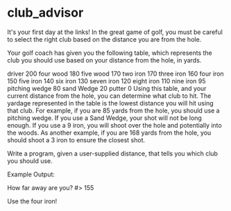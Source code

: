 # club_advisor
It's your first day at the links! In the great game of golf, you must be careful to select the right club based on the distance you are from the hole.

Your golf coach has given you the following table, which represents the club you should use based on your distance from the hole, in yards.

driver 200
four wood 180
five wood 170
two iron 170
three iron 160
four iron 150
five iron 140
six iron 130
seven iron 120
eight iron 110
nine iron 95
pitching wedge 80
sand Wedge 20
putter 0
Using this table, and your current distance from the hole, you can determine what club to hit. The yardage represented in the table is the lowest distance you will hit using that club. For example, if you are 85 yards from the hole, you should use a pitching wedge. If you use a Sand Wedge, your shot will not be long enough. If you use a 9 iron, you will shoot over the hole and potentially into the woods. As another example, if you are 168 yards from the hole, you should shoot a 3 iron to ensure the closest shot.

Write a program, given a user-supplied distance, that tells you which club you should use.

Example Output:

How far away are you?
#> 155

Use the four iron!
